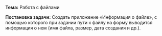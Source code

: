 ﻿**Тема:** Работа с файлами

**Постановка задачи:** Создать приложение «Информация о файле», с помощью которого при задании пути к файлу на форму выводится информация о нем (имя файла, размер, дата создания и др.). 